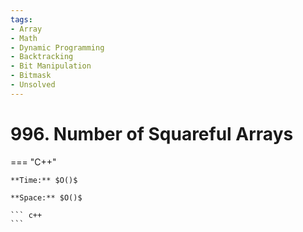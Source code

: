 ```yaml
---
tags:
- Array
- Math
- Dynamic Programming
- Backtracking
- Bit Manipulation
- Bitmask
- Unsolved
---
```



# 996. Number of Squareful Arrays

=== "C++"

    **Time:** $O()$

    **Space:** $O()$

    ``` c++
    ```